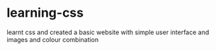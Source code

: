 # learning-css
learnt css and created a basic website with simple user interface and images and colour combination
